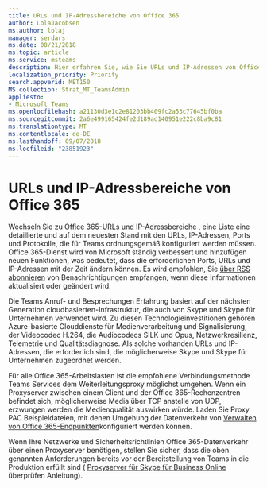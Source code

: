 ```yaml
---
title: URLs und IP-Adressbereiche von Office 365
author: LolaJacobsen
ms.author: lolaj
manager: serdars
ms.date: 08/21/2018
ms.topic: article
ms.service: msteams
description: Hier erfahren Sie, wie Sie URLs und IP-Adressen von Office 365 ordnungsgemäß konfigurieren und den Weiterleitungsproxy umgehen, wenn dieser für Verbindungen mit dem Microsoft Teams-Dienst verfügbar ist. Zudem werden Sie über die Anforderungen für Netzwerk- und Sicherheitsrichtlinien informiert.
localization_priority: Priority
search.appverid: MET150
MS.collection: Strat_MT_TeamsAdmin
appliesto:
- Microsoft Teams
ms.openlocfilehash: a21130d3e1c2e81203bb409fc2a53c77645bf0ba
ms.sourcegitcommit: 2a6e499165424fe2d189ad140951e222c8ba9c81
ms.translationtype: MT
ms.contentlocale: de-DE
ms.lasthandoff: 09/07/2018
ms.locfileid: "23851923"
---
```

<a name="office-365-urls-and-ip-address-ranges"></a>URLs und IP-Adressbereiche von Office 365
=====================================

Wechseln Sie zu [Office 365-URLs und IP-Adressbereiche](https://docs.microsoft.com/office365/enterprise/urls-and-ip-address-ranges) , eine Liste eine detaillierte und auf dem neuesten Stand mit den URLs, IP-Adressen, Ports und Protokolle, die für Teams ordnungsgemäß konfiguriert werden müssen. Office 365-Dienst wird von Microsoft ständig verbessert und hinzufügen neuen Funktionen, was bedeutet, dass die erforderlichen Ports, URLs und IP-Adressen mit der Zeit ändern können. Es wird empfohlen, Sie [über RSS abonnieren](https://go.microsoft.com/fwlink/p/?linkid=236301) von Benachrichtigungen empfangen, wenn diese Informationen aktualisiert oder geändert wird.

Die Teams Anruf- und Besprechungen Erfahrung basiert auf der nächsten Generation cloudbasierten-Infrastruktur, die auch von Skype und Skype für Unternehmen verwendet wird. Zu diesen Technologieinvestitionen gehören Azure-basierte Clouddienste für Medienverarbeitung und Signalisierung, der Videocodec H.264, die Audiocodecs SILK und Opus, Netzwerkresilienz, Telemetrie und Qualitätsdiagnose. Als solche vorhanden URLs und IP-Adressen, die erforderlich sind, die möglicherweise Skype und Skype für Unternehmen zugeordnet werden.

Für alle Office 365-Arbeitslasten ist die empfohlene Verbindungsmethode Teams Services dem Weiterleitungsproxy möglichst umgehen. Wenn ein Proxyserver zwischen einem Client und der Office 365-Rechenzentren befindet sich, möglicherweise Media über TCP anstelle von UDP, erzwungen werden die Medienqualität auswirken würde. Laden Sie Proxy PAC Beispieldateien, mit denen Umgehung der Datenverkehr von [Verwalten von Office 365-Endpunkten](https://support.office.com/article/99cab9d4-ef59-4207-9f2b-3728eb46bf9a)konfiguriert werden können.

Wenn Ihre Netzwerke und Sicherheitsrichtlinien Office 365-Datenverkehr über einen Proxyserver benötigen, stellen Sie sicher, dass die oben genannten Anforderungen bereits vor der Bereitstellung von Teams in die Produktion erfüllt sind ( [Proxyserver für Skype für Business Online](https://docs.microsoft.com/SkypeForBusiness/optimizing-your-network/proxy-servers-for-skype-for-business-online) überprüfen Anleitung).
